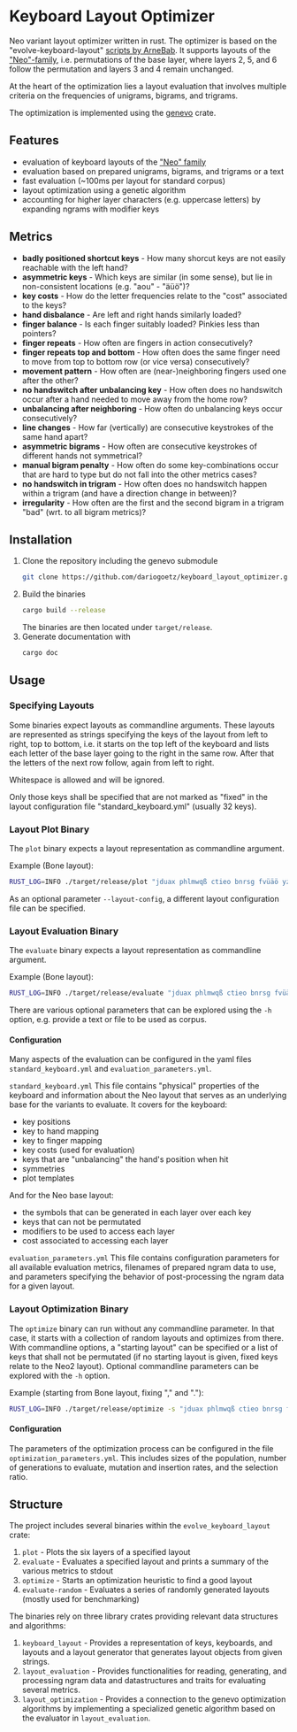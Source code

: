 # Keyboard Layout Optimizer

Neo variant layout optimizer written in rust. The optimizer is based on the "evolve-keyboard-layout" [scripts by ArneBab](https://hg.sr.ht/~arnebab/evolve-keyboard-layout).
It supports layouts of the ["Neo"-family](https://neo-layout.org/), i.e. permutations of the base layer, where layers 2, 5, and 6 follow the permutation and layers 3 and 4 remain unchanged.

At the heart of the optimization lies a layout evaluation that involves multiple criteria on the frequencies of unigrams, bigrams, and trigrams. 

The optimization is implemented using the [genevo](https://github.com/innoave/genevo) crate. 

## Features
- evaluation of keyboard layouts of the ["Neo" family](https://neo-layout.org/)
- evaluation based on prepared unigrams, bigrams, and trigrams or a text
- fast evaluation (~100ms per layout for standard corpus)
- layout optimization using a genetic algorithm
- accounting for higher layer characters (e.g. uppercase letters) by expanding ngrams with modifier keys

## Metrics
- **badly positioned shortcut keys** - How many shorcut keys are not easily reachable with the left hand?
- **asymmetric keys** - Which keys are similar (in some sense), but lie in non-consistent locations (e.g. "aou" - "äüö")?
- **key costs** - How do the letter frequencies relate to the "cost" associated to the keys?
- **hand disbalance** - Are left and right hands similarly loaded?
- **finger balance** - Is each finger suitably loaded? Pinkies less than pointers?
- **finger repeats** - How often are fingers in action consecutively?
- **finger repeats top and bottom** - How often does the same finger need to move from top to bottom row (or vice versa) consecutively?
- **movement pattern** - How often are (near-)neighboring fingers used one after the other?
- **no handswitch after unbalancing key** - How often does no handswitch occur after a hand needed to move away from the home row?
- **unbalancing after neighboring** - How often do unbalancing keys occur consecutively?
- **line changes** - How far (vertically) are consecutive keystrokes of the same hand apart?
- **asymmetric bigrams** - How often are consecutive keystrokes of different hands not symmetrical?
- **manual bigram penalty** - How often do some key-combinations occur that are hard to type but do not fall into the other metrics cases?
- **no handswitch in trigram** - How often does no handswitch happen within a trigram (and have a direction change in between)?
- **irregularity** - How often are the first and the second bigram in a trigram "bad" (wrt. to all bigram metrics)?

## Installation
1. Clone the repository including the genevo submodule
    ``` sh
    git clone https://github.com/dariogoetz/keyboard_layout_optimizer.git --recurse-submodules
    ```
1. Build the binaries
    ``` sh
    cargo build --release
    ```
    The binaries are then located under `target/release`.
1. Generate documentation with
   ``` sh
   cargo doc
   ```

## Usage
### Specifying Layouts
Some binaries expect layouts as commandline arguments. These layouts are represented as strings specifying the keys of the layout from left to right, top to bottom, i.e. it starts on the top left of the keyboard and lists each letter of the base layer going to the right in the same row. After that the letters of the next row follow, again from left to right.

Whitespace is allowed and will be ignored.

Only those keys shall be specified that are not marked as "fixed" in the layout configuration file "standard_keyboard.yml" (usually 32 keys).

### Layout Plot Binary
The `plot` binary expects a layout representation as commandline argument.

Example (Bone layout):
``` sh
RUST_LOG=INFO ./target/release/plot "jduax phlmwqß ctieo bnrsg fvüäö yz,.k"
```

As an optional parameter `--layout-config`, a different layout configuration file can be specified.

### Layout Evaluation Binary
The `evaluate` binary expects a layout representation as commandline argument.

Example (Bone layout):
``` sh
RUST_LOG=INFO ./target/release/evaluate "jduax phlmwqß ctieo bnrsg fvüäö yz,.k"
```

There are various optional parameters that can be explored using the `-h` option, e.g. provide a text or file to be used as corpus.

#### Configuration
Many aspects of the evaluation can be configured in the yaml files `standard_keyboard.yml` and `evaluation_parameters.yml`.

`standard_keyboard.yml`
This file contains "physical" properties of the keyboard and information about the Neo layout that serves as an underlying base for the variants to evaluate. It covers for the keyboard:
- key positions
- key to hand mapping
- key to finger mapping
- key costs (used for evaluation)
- keys that are "unbalancing" the hand's position when hit
- symmetries
- plot templates

And for the Neo base layout:
- the symbols that can be generated in each layer over each key
- keys that can not be permutated
- modifiers to be used to access each layer
- cost associated to accessing each layer

`evaluation_parameters.yml`
This file contains configuration parameters for all available evaluation metrics, filenames of prepared ngram data to use, and parameters specifying the behavior of post-processing the ngram data for a given layout.

### Layout Optimization Binary
The `optimize` binary can run without any commandline parameter. In that case, it starts with a collection of random layouts and optimizes from there. With commandline options, a "starting layout" can be specified or a list of keys that shall not be permutated (if no starting layout is given, fixed keys relate to the Neo2 layout). Optional commandline parameters can be explored with the `-h` option.

Example (starting from Bone layout, fixing "," and "."):
``` sh
RUST_LOG=INFO ./target/release/optimize -s "jduax phlmwqß ctieo bnrsg fvüäö yz,.k" -f ",."
```

#### Configuration
The parameters of the optimization process can be configured in the file `optimization_parameters.yml`. This includes sizes of the population, number of generations to evaluate, mutation and insertion rates, and the selection ratio.

## Structure
The project includes several binaries within the `evolve_keyboard_layout` crate:
1. `plot` - Plots the six layers of a specified layout
1. `evaluate` - Evaluates a specified layout and prints a summary of the various metrics to stdout
1. `optimize` - Starts an optimization heuristic to find a good layout
1. `evaluate-random` - Evaluates a series of randomly generated layouts (mostly used for benchmarking)

The binaries rely on three library crates providing relevant data structures and algorithms:
1. `keyboard_layout` - Provides a representation of keys, keyboards, and layouts and a layout generator that generates layout objects from given strings.
1. `layout_evaluation` - Provides functionalities for reading, generating, and processing ngram data and datastructures and traits for evaluating several metrics.
2. `layout_optimization` - Provides a connection to the genevo optimization algorithms by implementing a specialized genetic algorithm based on the evaluator in `layout_evaluation`.
